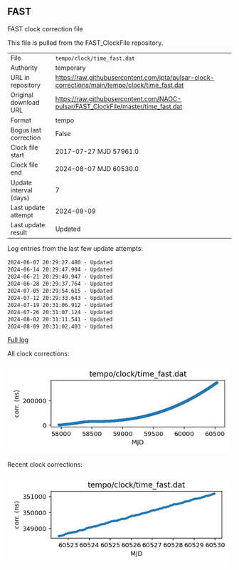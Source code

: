 
## FAST

FAST clock correction file

This file is pulled from the FAST_ClockFile repository.

|     |     |
|:--- |:--- |
| File | `tempo/clock/time_fast.dat` |
| Authority | temporary |
| URL in repository | <https://raw.githubusercontent.com/ipta/pulsar-clock-corrections/main/tempo/clock/time_fast.dat> |
| Original download URL | <https://raw.githubusercontent.com/NAOC-pulsar/FAST_ClockFile/master/time_fast.dat> |
| Format | tempo |
| Bogus last correction | False |
| Clock file start | 2017-07-27 MJD 57961.0 |
| Clock file end | 2024-08-07 MJD 60530.0 |
| Update interval (days) | 7 |
| Last update attempt | 2024-08-09 |
| Last update result | Updated |

Log entries from the last few update attempts:
```
2024-06-07 20:29:27.480 - Updated
2024-06-14 20:29:47.904 - Updated
2024-06-21 20:29:49.947 - Updated
2024-06-28 20:29:37.764 - Updated
2024-07-05 20:29:54.615 - Updated
2024-07-12 20:29:33.643 - Updated
2024-07-19 20:31:06.912 - Updated
2024-07-26 20:31:07.124 - Updated
2024-08-02 20:31:11.541 - Updated
2024-08-09 20:31:02.403 - Updated
```
[Full log](https://raw.githubusercontent.com/ipta/pulsar-clock-corrections/main/log/tempo/clock/time_fast.dat.log)


All clock corrections:

![plot of all clock corrections](time_fast.dat.png "All corrections")

Recent clock corrections:

![plot of recent clock corrections](time_fast.dat.short.png "Recent corrections")

